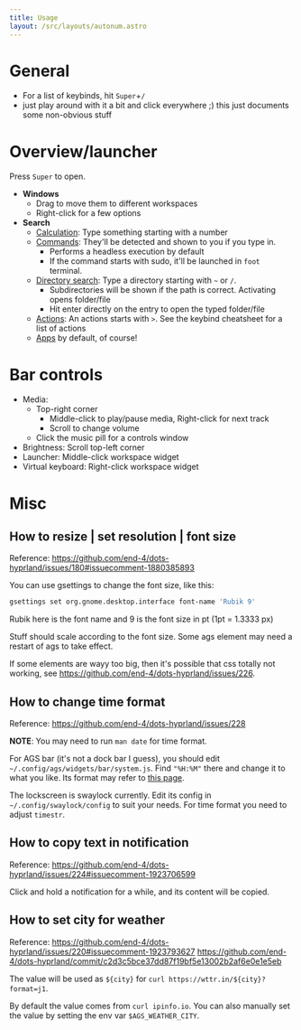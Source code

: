 ```yaml
---
title: Usage
layout: /src/layouts/autonum.astro
---
```


# General
- For a list of keybinds, hit `Super`+`/`
- just play around with it a bit and click everywhere ;) this just documents some non-obvious stuff

# Overview/launcher
Press `Super` to open.

- **Windows**
  - Drag to move them to different workspaces
  - Right-click for a few options
- **Search**
  - <u>Calculation</u>: Type something starting with a number
  - <u>Commands</u>: They'll be detected and shown to you if you type in. 
    - Performs a headless execution by default
    - If the command starts with sudo, it'll be launched in `foot` terminal.
  - <u>Directory search</u>: Type a directory starting with `~` or `/`. 
    - Subdirectories will be shown if the  path is correct. Activating opens folder/file
    - Hit enter directly on the entry to open the typed folder/file
  - <u>Actions</u>: An actions starts with `>`. See the keybind cheatsheet for a list of actions
  - <u>Apps</u> by default, of course!

# Bar controls
- Media: 
  - Top-right corner
    - Middle-click to play/pause media, Right-click for next track
    - Scroll to change volume
  - Click the music pill for a controls window
- Brightness: Scroll top-left corner
- Launcher: Middle-click workspace widget
- Virtual keyboard: Right-click workspace widget

# Misc
## How to resize | set resolution | font size
Reference: <https://github.com/end-4/dots-hyprland/issues/180#issuecomment-1880385893>

You can use gsettings to change the font size, like this:
```bash
gsettings set org.gnome.desktop.interface font-name 'Rubik 9'
```
Rubik here is the font name and 9 is the font size in pt (1pt = 1.3333 px)

Stuff should scale according to the font size. Some ags element may need a restart of ags to take effect.

If some elements are wayy too big, then it's possible that css totally not working, see <https://github.com/end-4/dots-hyprland/issues/226>.

## How to change time format
Reference: <https://github.com/end-4/dots-hyprland/issues/228>

**NOTE**: You may need to run `man date` for time format.

For AGS bar (it's not a dock bar I guess), you should edit `~/.config/ags/widgets/bar/system.js`.
Find `"%H:%M"` there and change it to what you like.
Its format may refer to [this page](https://docs.gtk.org/glib/method.DateTime.format.html).

The lockscreen is swaylock currently. Edit its config in `~/.config/swaylock/config` to suit your needs.
For time format you need to adjust `timestr`.

## How to copy text in notification
Reference: <https://github.com/end-4/dots-hyprland/issues/224#issuecomment-1923706599>

Click and hold a notification for a while, and its content will be copied.

## How to set city for weather
Reference: <https://github.com/end-4/dots-hyprland/issues/220#issuecomment-1923793627>
<https://github.com/end-4/dots-hyprland/commit/c2d3c5bce37dd87f19bf5e13002b2af6e0e1e5eb>

The value will be used as `${city}` for `curl https://wttr.in/${city}?format=j1`.

By default the value comes from `curl ipinfo.io`.
You can also manually set the value by setting the env var `$AGS_WEATHER_CITY`.
